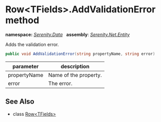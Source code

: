 # Row&lt;TFields&gt;.AddValidationError method
**namespace:** *[Serenity.Data](../../README.md#serenity.data-namespace)*   **assembly**: *[Serenity.Net.Entity](../../README.md)*

Adds the validation error.

```csharp
public void AddValidationError(string propertyName, string error)
```

| parameter | description |
| --- | --- |
| propertyName | Name of the property. |
| error | The error. |

## See Also

* class [Row&lt;TFields&gt;](../Row-1.md)